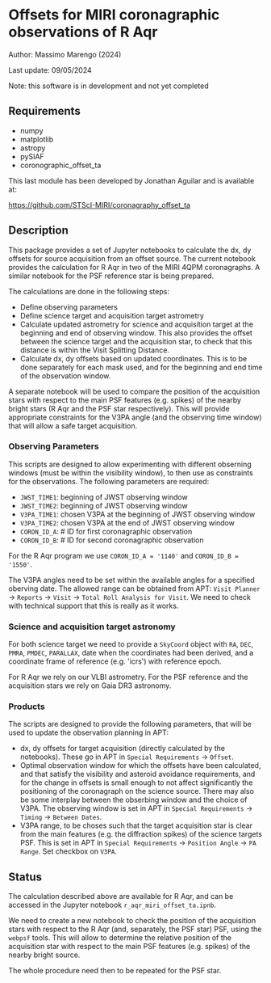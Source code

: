 # Offsets for MIRI coronagraphic observations of R Aqr
Author: Massimo Marengo (2024)

Last update: 09/05/2024

Note: this software is in development and not yet completed

## Requirements ##
- numpy
- matplotlib
- astropy
- pySIAF
- coronographic_offset_ta

This last module has been developed by Jonathan Aguilar and is available at:

https://github.com/STScI-MIRI/coronagraphy_offset_ta

## Description ##

This package provides a set of Jupyter notebooks to calculate the dx, dy
offsets for source acquisition from an offset source. The current notebook 
provides the calculation for R Aqr in two of the MIRI 4QPM coronagraphs.
A similar notebook for the PSF reference star is being prepared.

The calculations are done in the following steps:

- Define observing parameters
- Define science target and acquisition target astrometry
- Calculate updated astrometry for science and acquisition target
  at the beginning and end of observing window. This also provides the
  offset between the science target and the acquisition star, to check
  that this distance is within the Visit Splitting Distance.
- Calculate dx, dy offsets based on updated coordinates. This is to be done
  separately for each mask used, and for the beginning and end time of the
  observation window.

A separate notebook will be used to compare the position of the acquisition
stars with respect to the main PSF features (e.g. spikes) of the nearby bright
stars (R Aqr and the PSF star respectively). This will provide appropriate
constraints for the V3PA angle (and the observing time window) that will 
allow a safe target acquisition.

### Observing Parameters ###

This scripts are designed to allow experimenting with different obserning
windows (must be within the visibility window), to then use as constraints
for the observations. The following parameters are required:

- `JWST_TIME1`: beginning of JWST observing window
- `JWST_TIME2`: beginning of JWST observing window
- `V3PA_TIME1`: chosen V3PA at the beginning of JWST observing window
- `V3PA_TIME2`: chosen V3PA at the end of JWST observing window
- `CORON_ID_A`: # ID for first coronagraphic observation
- `CORON_ID_B`: # ID for second coronagraphic observation

For the R Aqr program we use `CORON_ID_A = '1140'` and `CORON_ID_B = '1550'`.

The V3PA angles need to be set within the available angles for a specified
oberving date. The allowed range can be obtained from APT: `Visit Planner` ->
`Reports` -> `Visit` -> `Total Roll Analysis for Visit`. We need to check with
technical support that this is really as it works.

### Science and acquisition target astronomy ###

For both science target we need to provide a `SkyCoord` object with `RA`, `DEC`,
`PMRA`, `PMDEC`, `PARALLAX`, date when the coordinates had been derived, and
a coordinate frame of reference (e.g. 'icrs') with reference epoch.

For R Aqr we rely on our VLBI astrometry. For the PSF reference and the 
acquisition stars we rely on Gaia DR3 astronomy.

### Products ###

The scripts are designed to provide the following parameters, that will be
used to update the observation planning in APT:

- dx, dy offsets for target acquisition (directly calculated by the notebooks).
  These go in APT in `Special Requirements` -> `Offset`.
- Optimal observation window for which the offsets have been calculated,
  and that satisfy the visibility and asteroid avoidance requirements, and for
  the change in offsets is small enough to not affect significantly the
  positioning of the coronagraph on the science source. There may also be
  some interplay between the obserbing window and the choice of V3PA. The
  observing window is set in APT in `Special Requirements` -> `Timing` ->
  `Between Dates`.
- V3PA range, to be choses such that the target acquisition star is clear from
  the main features (e.g. the diffraction spikes) of the science targets PSF.
  This is set in APT in `Special Requirements` -> `Position Angle` ->
  `PA Range`. Set checkbox on `V3PA`.

## Status ##

The calculation described above are available for R Aqr, and can be accessed
in the Jupyter notebook `r_aqr_miri_offset_ta.ipnb`.

We need to create a new notebook to check the position of the acquisition
stars with respect to the R Aqr (and, separately, the PSF star) PSF, using
the `webpsf` tools. This will allow to determine the relative position of
the acquisition star with respect to the main PSF features (e.g. spikes) of
the nearby bright source.

The whole procedure need then to be repeated for the PSF star.
